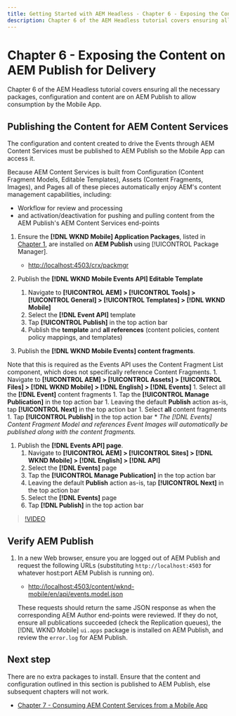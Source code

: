 ```yaml
---
title: Getting Started with AEM Headless - Chapter 6 - Exposing the Content on AEM Publish as JSON
description: Chapter 6 of the AEM Headless tutorial covers ensuring all the necessary packages, configuration and content are on AEM Publish to allow consumption from the Mobile App.
---
```


# Chapter 6 - Exposing the Content on AEM Publish for Delivery

Chapter 6 of the AEM Headless tutorial covers ensuring all the necessary packages, configuration and content are on AEM Publish to allow consumption by the Mobile App.

## Publishing the Content for AEM Content Services

The configuration and content created to drive the Events through AEM Content Services must be published to AEM Publish so the Mobile App can access it.

Because AEM Content Services is built from Configuration (Content Fragment Models, Editable Templates), Assets (Content Fragments, Images), and Pages all of these pieces automatically enjoy AEM's content management capabilities, including:

* Workflow for review and processing
* and activation/deactivation for pushing and pulling content from the AEM Publish's AEM Content Services end-points

1. Ensure the **[!DNL WKND Mobile] Application Packages**, listed in [Chapter 1](./chapter-1.md#wknd-mobile-application-packages), are installed on **AEM Publish** using [!UICONTROL Package Manager].
    * [http://localhost:4503/crx/packmgr](http://localhost:4503/crx/packmgr)

1. Publish the **[!DNL WKND Mobile Events API] Editable Template**
    1. Navigate to **[!UICONTROL AEM] > [!UICONTROL Tools] > [!UICONTROL General] > [!UICONTROL Templates] > [!DNL WKND Mobile]**
    1. Select the **[!DNL Event API]** template
    1. Tap **[!UICONTROL Publish]** in the top action bar
    1. Publish the **template** and **all references** (content policies, content policy mappings, and templates)

1. Publish the **[!DNL WKND Mobile Events] content fragments**.
  
  Note that this is required as the Events API uses the Content Fragment List component, which does not specifically reference Content Fragments.
    1. Navigate to **[!UICONTROL AEM] > [!UICONTROL Assets] > [!UICONTROL Files] > [!DNL WKND Mobile] > [!DNL English] > [!DNL Events]**
    1. Select all the **[!DNL Event]** content fragments
    1. Tap the **[!UICONTROL Manage Publication]** in the top action bar
    1. Leaving the default **Publish** action as-is, tap **[!UICONTROL Next]** in the top action bar
    1. Select **all** content fragments
    1. Tap **[!UICONTROL Publish]** in the top action bar
        * *The [!DNL Events] Content Fragment Model and references Event Images will automatically be published along with the content fragments.*

1. Publish the **[!DNL Events API] page**.
    1. Navigate to **[!UICONTROL AEM] > [!UICONTROL Sites] > [!DNL WKND Mobile] > [!DNL English] > [!DNL API]**
    1. Select the **[!DNL Events]** page
    1. Tap the **[!UICONTROL Manage Publication]** in the top action bar
    1. Leaving the default **Publish** action as-is, tap **[!UICONTROL Next]** in the top action bar
    1. Select the **[!DNL Events]** page
    1. Tap **[!DNL Publish]** in the top action bar

>[!VIDEO](https://video.tv.adobe.com/v/28343/?quality=12)

## Verify AEM Publish

1. In a new Web browser, ensure you are logged out of AEM Publish and request the following URLs (substituting `http://localhost:4503` for whatever host:port AEM Publish is running on).

    * [http://localhost:4503/content/wknd-mobile/en/api/events.model.json](http://localhost:4503/content/wknd-mobile/en/api/events.model.tidy.json)

   These requests should return the same JSON response as when the corresponding AEM Author end-points were reviewed. If they do not, ensure all publications succeeded (check the Replication queues), the [!DNL WKND Mobile] `ui.apps` package is installed on AEM Publish, and review the `error.log` for AEM Publish.

## Next step

There are no extra packages to install. Ensure that the content and configuration outlined in this section is published to AEM Publish, else subsequent chapters will not work.

* [Chapter 7 - Consuming AEM Content Services from a Mobile App](./chapter-7.md)
